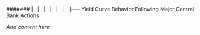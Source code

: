 ####### |   |   |   |   |   |   ├── Yield Curve Behavior Following Major Central Bank Actions

*Add content here*